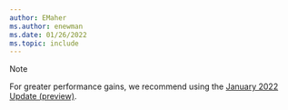 ```yaml
---
author: EMaher
ms.author: enewman
ms.date: 01/26/2022
ms.topic: include
---
```


> [!NOTE]
> For greater performance gains, we recommend using the [January 2022 Update (preview)](../lab-services-whats-new.md).
